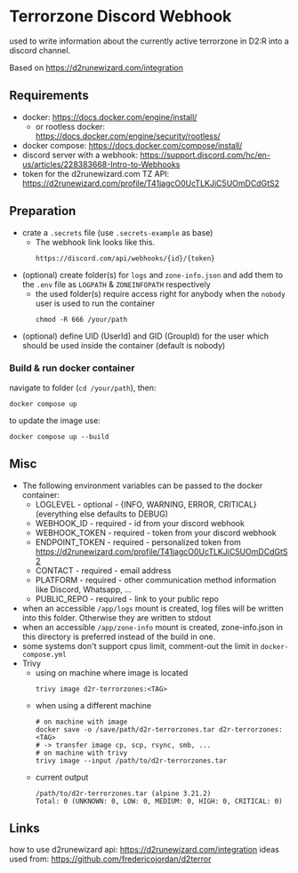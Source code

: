# Terrorzone Discord Webhook

used to write information about the currently active terrorzone in D2:R into a discord channel.

Based on https://d2runewizard.com/integration

## Requirements

- docker: https://docs.docker.com/engine/install/
    - or rootless docker: https://docs.docker.com/engine/security/rootless/
- docker compose: https://docs.docker.com/compose/install/
- discord server with a webhook: https://support.discord.com/hc/en-us/articles/228383668-Intro-to-Webhooks
- token for the d2runewizard.com TZ API: https://d2runewizard.com/profile/T41jagcO0UcTLKJiC5UOmDCdGtS2

## Preparation 

- crate a `.secrets` file (use `.secrets-example` as base)
    - The webhook link looks like this.
        ```url
        https://discord.com/api/webhooks/{id}/{token}
        ```
- (optional) create folder(s) for `logs` and `zone-info.json` and add them to the `.env` file as `LOGPATH` & `ZONEINFOPATH` respectively
    - the used folder(s) require access right for anybody when the `nobody` user is used to run the container 
        ```shell
        chmod -R 666 /your/path
        ```
- (optional) define UID (UserId) and GID (GroupId) for the user which should be used inside the container (default is nobody)

### Build & run docker container

navigate to folder (`cd /your/path`), then:
```shell
docker compose up
```

to update the image use:
````shell
docker compose up --build
````


## Misc

- The following environment variables can be passed to the docker container:
    - LOGLEVEL - optional - {INFO, WARNING, ERROR, CRITICAL} (everything else defaults to DEBUG)
    - WEBHOOK_ID - required - id from your discord webhook
    - WEBHOOK_TOKEN - required - token from your discord webhook
    - ENDPOINT_TOKEN - required - personalized token from https://d2runewizard.com/profile/T41jagcO0UcTLKJiC5UOmDCdGtS2
    - CONTACT - required - email address
    - PLATFORM - required - other communication method information like Discord, Whatsapp, ...
    - PUBLIC_REPO - required - link to your public repo
- when an accessible `/app/logs` mount is created, log files will be written into this folder. Otherwise they are written to stdout
- when an accessible `/app/zone-info` mount is created, zone-info.json in this directory is preferred instead of the build in one.
- some systems don't support cpus limit, comment-out the limit in `docker-compose.yml`
- Trivy
  - using on machine where image is located
    ```shell
    trivy image d2r-terrorzones:<TAG>
    ```
  - when using a different machine
    ```shell
    # on machine with image
    docker save -o /save/path/d2r-terrorzones.tar d2r-terrorzones:<TAG>
    # -> transfer image cp, scp, rsync, smb, ...
    # on machine with trivy
    trivy image --input /path/to/d2r-terrorzones.tar
    ```
  - current output
    ```text
    /path/to/d2r-terrorzones.tar (alpine 3.21.2)
    Total: 0 (UNKNOWN: 0, LOW: 0, MEDIUM: 0, HIGH: 0, CRITICAL: 0)
    ```
    
## Links
how to use d2runewizard api: https://d2runewizard.com/integration
ideas used from: https://github.com/fredericojordan/d2terror